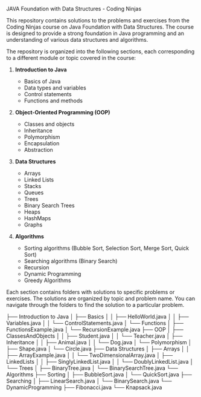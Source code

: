JAVA Foundation with Data Structures - Coding Ninjas

This repository contains solutions to the problems and exercises from the Coding Ninjas course on Java Foundation with Data Structures. The course is designed to provide a strong foundation in Java programming and an understanding of various data structures and algorithms.


The repository is organized into the following sections, each corresponding to a different module or topic covered in the course:

1. **Introduction to Java**
   - Basics of Java
   - Data types and variables
   - Control statements
   - Functions and methods

2. **Object-Oriented Programming (OOP)**
   - Classes and objects
   - Inheritance
   - Polymorphism
   - Encapsulation
   - Abstraction

3. **Data Structures**
   - Arrays
   - Linked Lists
   - Stacks
   - Queues
   - Trees
   - Binary Search Trees
   - Heaps
   - HashMaps
   - Graphs

4. **Algorithms**
   - Sorting algorithms (Bubble Sort, Selection Sort, Merge Sort, Quick Sort)
   - Searching algorithms (Binary Search)
   - Recursion
   - Dynamic Programming
   - Greedy Algorithms


Each section contains folders with solutions to specific problems or exercises. The solutions are organized by topic and problem name. You can navigate through the folders to find the solution to a particular problem.


├── Introduction to Java
│ ├── Basics
│ │ ├── HelloWorld.java
│ │ ├── Variables.java
│ │ └── ControlStatements.java
│ └── Functions
│ ├── FunctionsExample.java
│ └── RecursionExample.java
├── OOP
│ ├── ClassesAndObjects
│ │ ├── Student.java
│ │ └── Teacher.java
│ ├── Inheritance
│ │ ├── Animal.java
│ │ └── Dog.java
│ └── Polymorphism
│ ├── Shape.java
│ └── Circle.java
├── Data Structures
│ ├── Arrays
│ │ ├── ArrayExample.java
│ │ └── TwoDimensionalArray.java
│ ├── LinkedLists
│ │ ├── SinglyLinkedList.java
│ │ └── DoublyLinkedList.java
│ └── Trees
│ ├── BinaryTree.java
│ └── BinarySearchTree.java
└── Algorithms
├── Sorting
│ ├── BubbleSort.java
│ └── QuickSort.java
├── Searching
│ ├── LinearSearch.java
│ └── BinarySearch.java
└── DynamicProgramming
├── Fibonacci.java
└── Knapsack.java
